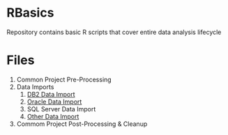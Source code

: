 # RBasics
Repository contains basic R scripts that cover entire data analysis lifecycle

# Files
<ol type = "1">
  <li>Common Project Pre-Processing</li>
  <li>Data Imports
    <ol>
      <li><a href="https://github.com/amurtha80/RBasics/blob/master/RBasics_DB2Import.R">DB2 Data Import</a></li>
      <li><a href="https://github.com/amurtha80/RBasics/blob/master/RBasics_OracleImport.R">Oracle Data Import</a></li>
      <li>SQL Server Data Import</li>
      <li><a href="https://github.com/amurtha80/RBasics/blob/master/RBasics_DataImport.R">Other Data Import</a></li>
    </ol>
  </li>
  <li>Commom Project Post-Processing & Cleanup</li>
</ol>
